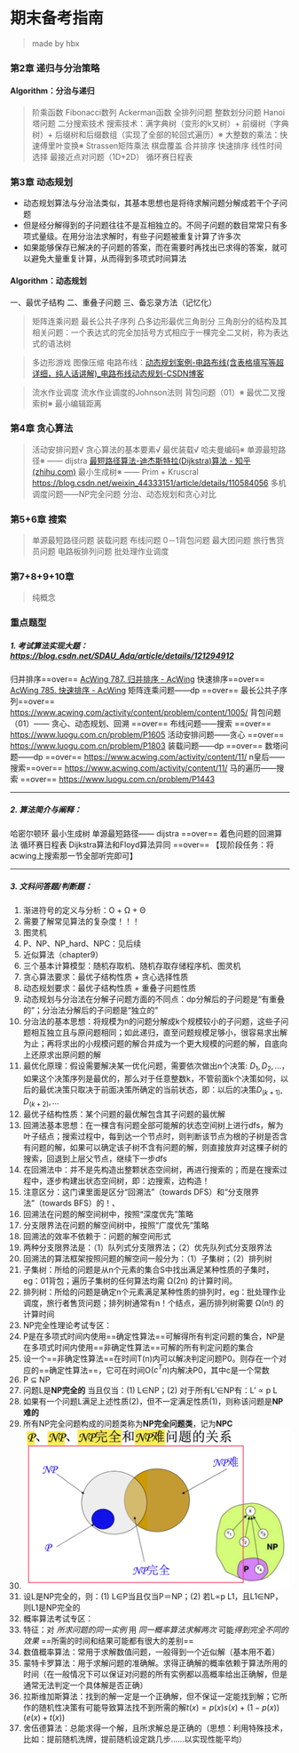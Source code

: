 # 期末备考指南
>made by hbx

### 第2章 递归与分治策略
#### Algorithm：分治与递归
>阶乘函数
Fibonacci数列
Ackerman函数
全排列问题
整数划分问题
Hanoi塔问题
二分搜索技术
搜索技术：满字典树（变形的k叉树）+ 前缀树（字典树）+ 后缀树和后缀数组（实现了全部的轮回式遍历）※
大整数的乘法：快速傅里叶变换※
Strassen矩阵乘法
棋盘覆盖
合并排序
快速排序
线性时间选择
最接近点对问题（1D+2D）
循环赛日程表
### 第3章 动态规划
- 动态规划算法与分治法类似，其基本思想也是将待求解问题分解成若干个子问题
- 但是经分解得到的子问题往往不是互相独立的。不同子问题的数目常常只有多项式量级。在用分治法求解时，有些子问题被重复计算了许多次
- 如果能够保存已解决的子问题的答案，而在需要时再找出已求得的答案，就可以避免大量重复计算，从而得到多项式时间算法
#### Algorithm：动态规划
一、最优子结构
二、重叠子问题
三、备忘录方法（记忆化）

>矩阵连乘问题
最长公共子序列
凸多边形最优三角剖分
三角剖分的结构及其相关问题：一个表达式的完全加括号方式相应于一棵完全二叉树，称为表达式的语法树

>多边形游戏
图像压缩
电路布线：[动态规划案例-电路布线(含表格填写等超详细，纯人话讲解)_电路布线动态规划-CSDN博客](https://blog.csdn.net/vangoudan/article/details/106413539)

>流水作业调度
流水作业调度的Johnson法则
>背包问题（01）※
最优二叉搜索树※
最小编辑距离
### 第4章 贪心算法
>活动安排问题√
贪心算法的基本要素√
最优装载√
哈夫曼编码※
单源最短路径※ —— dijstra [最短路径算法-迪杰斯特拉(Dijkstra)算法 - 知乎 (zhihu.com)](https://zhuanlan.zhihu.com/p/346558578)
最小生成树※ —— Prim + Kruscral https://blog.csdn.net/weixin_44333151/article/details/110584056
多机调度问题——NP完全问题
分治、动态规划和贪心对比
### 第5+6章 搜索
>单源最短路径问题
装载问题
布线问题
0－1背包问题
最大团问题
旅行售货员问题
电路板排列问题
批处理作业调度
### 第7+8+9+10章
>纯概念
### 重点题型
##### 1. 考试算法实现大题：https://blog.csdn.net/SDAU_Ada/article/details/121294912
归并排序==over== [AcWing 787. 归并排序 - AcWing](https://www.acwing.com/activity/content/problem/content/821/)
快速排序==over== [AcWing 785. 快速排序 - AcWing](https://www.acwing.com/activity/content/problem/content/819/)
矩阵连乘问题——dp ==over==
最长公共子序列==over== https://www.acwing.com/activity/content/problem/content/1005/
背包问题（01）—— 贪心、动态规划、回溯  ==over==
布线问题——搜索 ==over== https://www.luogu.com.cn/problem/P1605
活动安排问题——贪心 ==over==  https://www.luogu.com.cn/problem/P1803
装载问题——dp ==over==
数塔问题——dp ==over== https://www.acwing.com/activity/content/11/
n皇后——搜索==over== https://www.acwing.com/activity/content/11/
马的遍历——搜索 ==over== https://www.luogu.com.cn/problem/P1443

------------------------------------------
##### 2. 算法简介与阐释：
哈密尔顿环
最小生成树
单源最短路径—— dijstra ==over==
着色问题的回溯算法
循环赛日程表
Dijkstra算法和Floyd算法异同 ==over==
【现阶段任务：将acwing上搜索那一节全部听完即可】

-----
##### 3. 文科问答题/判断题：
1. 渐进符号的定义与分析：O + Ω + Θ
2. 需要了解常见算法的复杂度！！！
3. 图灵机
4. P、NP、NP_hard、NPC：见后续
5. 近似算法（chapter9）
6. 三个基本计算模型：随机存取机、随机存取存储程序机、图灵机
7. 贪心算法要求：最优子结构性质 + 贪心选择性质
8. 动态规划要求：最优子结构性质 + 重叠子问题性质
9. 动态规划与分治法在分解子问题方面的不同点：dp分解后的子问题是“有重叠的”；分治法分解后的子问题是“独立的”
10. 分治法的基本思想：将规模为n的问题分解成k个规模较小的子问题，这些子问题相互独立且与原问题相同；如此递归，直至问题规模足够小，很容易求出解为止；再将求出的小规模问题的解合并成为一个更大规模的问题的解，自底向上还原求出原问题的解
11. 最优化原理：假设需要解决某一优化问题，需要依次做出n个决策: $D_1,D_2,...$，如果这个决策序列是最优的，那么对于任意整数k，不管前面k个决策如何，以后的最优决策只取决于前面决策所确定的当前状态，即：以后的决策$D_(k+1),D_(k+2),...$
12. 最优子结构性质：某个问题的最优解包含其子问题的最优解
13. 回溯法基本思想：在一棵含有问题全部可能解的状态空间树上进行dfs，解为叶子结点；搜索过程中，每到达一个节点时，则判断该节点为根的子树是否含有问题的解，如果可以确定该子树不含有问题的解，则直接放弃对这棵子树的搜索，回退到上层父节点，继续下一步dfs
14. 在回溯法中：并不是先构造出整颗状态空间树，再进行搜索的；而是在搜索过程中，逐步构建出状态空间树，即：边搜索，边构造！
15. 注意区分：这门课里面是区分“回溯法”（towards DFS）和“分支限界法”（towards BFS）的！、
16. 回溯法在问题的解空间树中，按照“深度优先”策略
17. 分支限界法在问题的解空间树中，按照“广度优先”策略
18. 回溯法的效率不依赖于：问题的解空间形式
19. 两种分支限界法是：（1）队列式分支限界法；（2）优先队列式分支限界法
20. 回溯法的算法框架按照问题的解空间一般分为：（1）子集树；（2）排列树
21. 子集树：所给的问题是从n个元素的集合S中找出满足某种性质的子集时，eg：01背包；遍历子集树的任何算法均需 Ω(2n) 的计算时间。
22. 排列树：所给的问题是确定n个元素满足某种性质的排列时，eg：批处理作业调度，旅行者售货问题；排列树通常有n！个结点，遍历排列树需要 Ω(n!) 的计算时间
23. NP完全性理论考试专区：
24. P是在多项式时间内使用==确定性算法==可解得所有判定问题的集合，NP是在多项式时间内使用==非确定性算法==可解的所有判定问题的集合
25. 设一个==非确定性算法==在时间T(n)内可以解决判定问题P0。则存在一个对应的==确定性算法==，它可在时间O($c^Tn$)内解决P0，其中c是一个常数
26. P ⊆ NP
27. 问题L是**NP完全的** 当且仅当：(1) L∈NP；(2) 对于所有L’∈NP有：L’ ∝ p L
28. 如果有一个问题L满足上述性质(2)，但不一定满足性质(1)，则称该问题是**NP难的**
29. 所有NP完全问题构成的问题类称为**NP完全问题类**，记为**NPC**
30. ![](./pho/Pastedimage20231224224417.png)
31. 设L是NP完全的，则：(1) L∈P当且仅当P＝NP；(2) 若L∝p L1，且L1∈NP，则L1是NP完全的
32. 概率算法考试专区：
33. 特征：对 *所求问题的同一实例* 用 *同一概率算法求解两次* 可能*得到完全不同的效果* ==所需的时间和结果可能都有很大的差别==
34. 数值概率算法：常用于求解数值问题，一般得到一个近似解（基本用不着）
35. 蒙特卡罗算法：用于求解问题的准确解。求得正确解的概率依赖于算法所用的时间（在一般情况下可以保证对问题的所有实例都以高概率给出正确解，但是通常无法判定一个具体解是否正确）
36. 拉斯维加斯算法：找到的解一定是一个正确解，但不保证一定能找到解；它所作的随机性决策有可能导致算法找不到所需的解$t(x) = p(x)s(x) + (1 - p(x))(e(x) + t(x))$
37. 舍伍德算法：总能求得一个解，且所求解总是正确的（思想：利用特殊技术，比如：提前随机洗牌，提前随机设定跳几步......以实现性能平均）